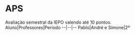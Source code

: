 # APS
Avaliação semestral da IEPO valendo até 10 pontos.
Aluno|Professores|Período
--|--|--
Pablo|André e Simone|2º
